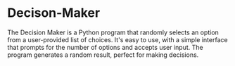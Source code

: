 # Decison-Maker
The Decision Maker is a Python program that randomly selects an option from a user-provided list of choices. It's easy to use, with a simple interface that prompts for the number of options and accepts user input. The program generates a random result, perfect for making decisions.
